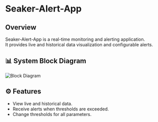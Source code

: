 # Seaker-Alert-App

## Overview
Seaker-Alert-App is a real-time monitoring and alerting application.  
It provides live and historical data visualization and configurable alerts.

## 📊 System Block Diagram
![Block Diagram](<img width="1920" height="1080" alt="Screenshot (17)" src="https://github.com/user-attachments/assets/58c696df-e8f1-4f9e-8e4a-d9d3a76bdf11" />
)


## ⚙️ Features
- View live and historical data.
- Receive alerts when thresholds are exceeded.
- Change thresholds for all parameters.
